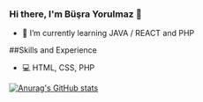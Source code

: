 ### Hi there, I'm Büşra Yorulmaz 👋

- 🌱 I’m currently learning JAVA / REACT  and PHP

##Skills and Experience
* 💻 HTML, CSS, PHP

[![Anurag's GitHub stats](https://github-readme-stats.vercel.app/api?username=Busra-Yorulmaz)](https://github.com/Busra-Yorulmaz/github-readme-stats)


